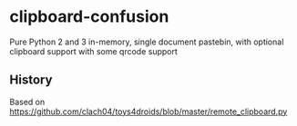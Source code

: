 # clipboard-confusion

Pure Python 2 and 3 in-memory, single document pastebin, with optional clipboard support with some qrcode support


## History

Based on https://github.com/clach04/toys4droids/blob/master/remote_clipboard.py
